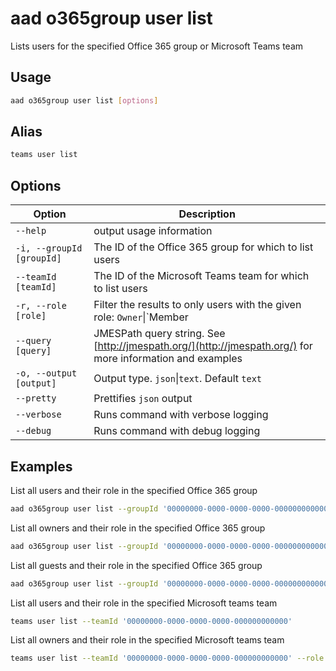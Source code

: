 # aad o365group user list

Lists users for the specified Office 365 group or Microsoft Teams team

## Usage

```sh
aad o365group user list [options]
```

## Alias

```sh
teams user list
```

## Options

Option|Description
------|-----------
`--help`|output usage information
`-i, --groupId [groupId]`|The ID of the Office 365 group for which to list users
`--teamId [teamId]`|The ID of the Microsoft Teams team for which to list users
`-r, --role [role]`|Filter the results to only users with the given role: `Owner`&#x7c;`Member|Guest`
`--query [query]`|JMESPath query string. See [http://jmespath.org/](http://jmespath.org/) for more information and examples
`-o, --output [output]`|Output type. `json`&#x7c;`text`. Default `text`
`--pretty`|Prettifies `json` output
`--verbose`|Runs command with verbose logging
`--debug`|Runs command with debug logging

## Examples

List all users and their role in the specified Office 365 group

```sh
aad o365group user list --groupId '00000000-0000-0000-0000-000000000000'
```

List all owners and their role in the specified Office 365 group

```sh
aad o365group user list --groupId '00000000-0000-0000-0000-000000000000' --role Owner
```

 List all guests and their role in the specified Office 365 group

```sh
aad o365group user list --groupId '00000000-0000-0000-0000-000000000000' --role Guest
```

List all users and their role in the specified Microsoft teams team

```sh
teams user list --teamId '00000000-0000-0000-0000-000000000000'
```

List all owners and their role in the specified Microsoft teams team

```sh
teams user list --teamId '00000000-0000-0000-0000-000000000000' --role Owner
```